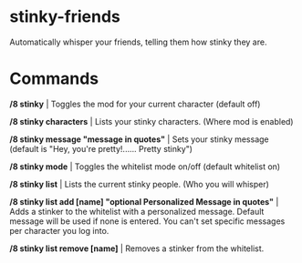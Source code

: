# stinky-friends

Automatically whisper your friends, telling them how stinky they are.

# Commands

**/8 stinky** | Toggles the mod for your current character (default off)

**/8 stinky characters** | Lists your stinky characters. (Where mod is enabled)

**/8 stinky message "message in quotes"** | Sets your stinky message (default is "Hey, you're pretty!...... Pretty stinky")

**/8 stinky mode** | Toggles the whitelist mode on/off (default whitelist on)

**/8 stinky list** | Lists the current stinky people. (Who you will whisper)

**/8 stinky list add [name] "optional Personalized Message in quotes"** | Adds a stinker to the whitelist with a personalized message. Default message will be used if none is entered. You can't set specific messages per character you log into.

**/8 stinky list remove [name]** | Removes a stinker from the whitelist.
